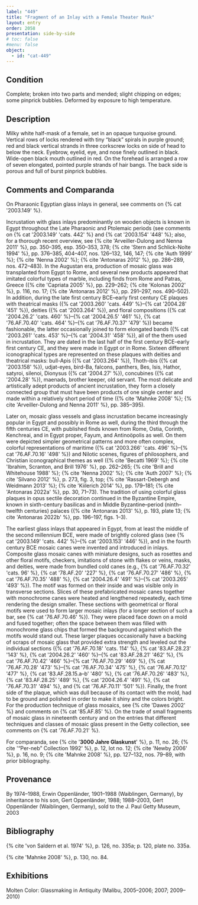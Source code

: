 ```yaml
---
label: "449"
title: "Fragment of an Inlay with a Female Theater Mask"
layout: entry
order: 2058
presentation: side-by-side
# toc: false
#menu: false 
object:
  - id: "cat-449"
---
```


## Condition

Complete; broken into two parts and mended; slight chipping on edges; some pinprick bubbles. Deformed by exposure to high temperature.

## Description

Milky white half-mask of a female, set in an opaque turquoise ground. Vertical rows of locks rendered with tiny “black” spirals in purple ground; red and black vertical strands in three corkscrew locks on side of head to below the neck. Eyebrow, eyelid, eye, and nose finely outlined in black. Wide-open black mouth outlined in red. On the forehead is arranged a row of seven elongated, pointed purple strands of hair bangs. The back side is porous and full of burst pinprick bubbles.

## Comments and Comparanda

On Pharaonic Egyptian glass inlays in general, see comments on {% cat '2003.149' %}.

Incrustation with glass inlays predominantly on wooden objects is known in Egypt throughout the Late Pharaonic and Ptolemaic periods (see comments on {% cat '2003.149' 'cats. 442' %} and {% cat '2003.154' '448' %}; also, for a thorough recent overview, see {% cite 'Arveiller-Dulong and Nenna 2011' %}, pp. 350–395, esp. 350–353, 378; {% cite 'Stern and Schlick-Nolte 1994' %}, pp. 376–385, 404–407, nos. 126–132, 146, 147; {% cite 'Auth 1999' %}; {% cite 'Nenna 2002' %}; {% cite 'Antonaras 2012' %}, pp. 286–289, nos. 472–483). In the Augustan era, production of mosaic glass was transplanted from Egypt to Rome, and several new products appeared that imitated colorful types of marble, including finds from Rome and Patras, Greece ({% cite 'Capriata 2005' %}, pp. 229–262; {% cite 'Kolonas 2002' %}, p. 116, no. 17; {% cite 'Antonaras 2012' %}, pp. 291–297, nos. 490–502). In addition, during the late first century BCE–early first century CE plaques with theatrical masks ({% cat '2003.260' 'cats. 449' %}–{% cat '2004.28' '451' %}), deities ({% cat '2003.264' %}), and floral compositions ({% cat '2004.26.2' 'cats. 460' %}–{% cat '2004.26.5' '461' %}, {% cat '76.AF.70.40' 'cats. 464' %}–{% cat '76.AF.70.37' '479' %}) became fashionable, the latter occasionally joined to form elongated bands ({% cat '2003.261' 'cats. 453' %}–{% cat '2004.31' '458' %}), all of the them used in incrustation. They are dated in the last half of the first century BCE–early first century CE, and they were made in Egypt or in Rome. Sixteen different iconographical types are represented on these plaques with deities and theatrical masks: bull-Apis ({% cat '2003.264' %}), Thoth-ibis ({% cat '2003.158' %}), udjat-eyes, bird-Ba, falcons, panthers, Bes, Isis, Hathor, satyroi, silenoi, Dionysus ({% cat '2004.27' %}), concubines ({% cat '2004.28' %}), maenads, brother keeper, old servant. The most delicate and artistically adept products of ancient incrustation, they form a closely connected group that must have been products of one single center and made within a relatively short period of time ({% cite 'Mahnke 2008' %}; {% cite 'Arveiller-Dulong and Nenna 2011' %}, pp. 385–395).

Later on, mosaic glass vessels and glass incrustation became increasingly popular in Egypt and possibly in Rome as well, during the third through the fifth centuries CE, with published finds known from Rome, Ostia, Corinth, Kenchreai, and in Egypt proper, Fayum, and Antinoöpolis as well. On them were depicted simpler geometrical patterns and more often complex, colorful representations of maritime ({% cat '2003.266' 'cats. 496' %}–{% cat '76.AF.70.16' '498' %}) and Nilotic scenes, figures of philosophers, and Christian iconographical themes as well ({% cite 'Becatti 1969' %}; {% cite 'Ibrahim, Scranton, and Brill 1976' %}, pp. 262–265; {% cite 'Brill and Whitehouse 1988' %}; {% cite 'Nenna 2002' %}; {% cite 'Auth 2007' %}; {% cite 'Silvano 2012' %}, p. 273, fig. 3, top; {% cite 'Rassart-Debergh and Weidmann 2013' %}; {% cite 'Kiilerich 2014' %}, pp. 179–181; {% cite 'Antonaras 2022a' %}, pp. 30, 71–73). The tradition of using colorful glass plaques in opus sectile decoration continued in the Byzantine Empire, known in sixth-century basilicas and in Middle Byzantine–period (ninth–twelfth centuries) palaces ({% cite 'Antonaras 2013' %}, p. 193, plate 13; {% cite 'Antonaras 2022b' %}, pp. 196–197, figs. 1–3).

The earliest glass inlays that appeared in Egypt, from at least the middle of the second millennium BCE, were made of brightly colored glass (see {% cat '2003.149' 'cats. 442' %}–{% cat '2003.153' '446' %}), and in the fourth century BCE mosaic canes were invented and introduced in inlays. Composite glass mosaic canes with miniature designs, such as rosettes and other floral motifs, checkers, imitations of stone with flakes or veins, masks, and deities, were made from bundled cold canes (e.g., {% cat '76.AF.70.32' 'cats. 96' %}, {% cat '78.AF.20' '227' %}, {% cat '76.AF.70.27' '486' %}, {% cat '76.AF.70.35' '488' %}, {% cat '2004.26.4' '491' %}–{% cat '2003.265' '493' %}). The motif was formed on their inside and was visible only in transverse sections. Slices of these prefabricated mosaic canes together with monochrome canes were heated and lengthened repeatedly, each time rendering the design smaller. These sections with geometrical or floral motifs were used to form larger mosaic inlays (for a longer section of such a bar, see {% cat '76.AF.70.46' %}). They were placed face down on a mold and fused together; often the space between them was filled with monochrome glass chips that formed the background against which the motifs would stand out. These larger plaques occasionally have a backing of scraps of mosaic glass that provided extra strength and leveled out the individual sections ({% cat '76.AF.70.18' 'cats. 114' %}, {% cat '83.AF.28.23' '143' %}, {% cat '2004.26.2' '460' %}–{% cat '83.AF.28.21' '462' %}, {% cat '76.AF.70.42' '466' %}–{% cat '76.AF.70.29' '469' %}, {% cat '76.AF.70.28' '473' %}–{% cat '76.AF.70.34' '475' %}, {% cat '76.AF.70.12' '477' %}, {% cat '83.AF.28.15.a–b' '480' %}, {% cat '76.AF.70.26' '483' %}, {% cat '83.AF.28.25' '489' %}, {% cat '2004.26.4' '491' %}, {% cat '76.AF.70.31' '494' %}, and {% cat '76.AF.70.11' '501' %}). Finally, the front side of the plaque, which was dull because of its contact with the mold, had to be ground and polished in order to make it shiny and the colors bright. For the production technique of glass mosaics, see {% cite 'Dawes 2002' %} and comments on {% cat '85.AF.85' %}. On the trade of small fragments of mosaic glass in nineteenth century and on the entries that different techniques and classes of mosaic glass present in the Getty collection, see comments on {% cat '76.AF.70.21' %}.

For comparanda, see {% cite '**3000 Jahre Glaskunst**' %}, p. 11, no. 26; {% cite '“Per-neb” Collection 1992' %}, p. 12, lot no. 12; {% cite 'Newby 2006' %}, p. 16, no. 9; {% cite 'Mahnke 2008' %}, pp. 127–132, nos. 79–89, with prior bibliography.

## Provenance

By 1974–1988, Erwin Oppenländer, 1901–1988 (Waiblingen, Germany), by inheritance to his son, Gert Oppenländer, 1988; 1988–2003, Gert Oppenländer (Waiblingen, Germany), sold to the J. Paul Getty Museum, 2003

## Bibliography

{% cite 'von Saldern et al. 1974' %}, p. 126, no. 335a; p. 120, plate no. 335a.

{% cite 'Mahnke 2008' %}, p. 130, no. 84.

## Exhibitions

Molten Color: Glassmaking in Antiquity (Malibu, 2005–2006; 2007; 2009–2010)